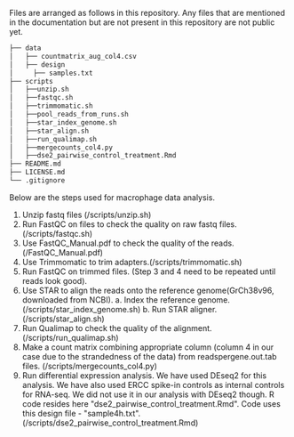 Files are arranged as follows in this repository. Any files that are mentioned in the documentation but are not present in this repository are not public yet. 

```bash
├── data 
│   ├── countmatrix_aug_col4.csv
│   ├── design
│     ├── samples.txt
├── scripts
│   ├──unzip.sh
│   ├──fastqc.sh
│   ├──trimmomatic.sh
│   ├──pool_reads_from_runs.sh
│   ├──star_index_genome.sh
│   ├──star_align.sh
│   ├──run_qualimap.sh
│   ├──mergecounts_col4.py
│   ├──dse2_pairwise_control_treatment.Rmd
├── README.md
├── LICENSE.md
└── .gitignore
```

Below are the steps used for macrophage data analysis. 

1. Unzip fastq files (/scripts/unzip.sh)
2. Run FastQC on files to check the quality on raw fastq files.(/scripts/fastqc.sh)
3. Use FastQC_Manual.pdf to check the quality of the reads. (/FastQC_Manual.pdf)
4. Use Trimmomatic to trim adapters.(/scripts/trimmomatic.sh)
5. Run FastQC on trimmed files. (Step 3 and 4 need to be repeated until reads look good). 
6. Use STAR to align the reads onto the reference genome(GrCh38v96, downloaded from NCBI). 
  a. Index the reference genome. (/scripts/star_index_genome.sh)
  b. Run STAR aligner.(/scripts/star_align.sh)
6. Run Qualimap to check the quality of the alignment.(/scripts/run_qualimap.sh)
7. Make a count matrix combining appropriate column (column 4 in our case due to the strandedness of the data) from readspergene.out.tab files. (/scripts/mergecounts_col4.py)
8. Run differential expression analysis. We have used DEseq2 for this analysis. We have also used ERCC spike-in controls as internal controls for RNA-seq. We did not use it in our analysis with DEseq2 though. R code resides here "dse2_pairwise_control_treatment.Rmd". Code uses this design file - "sample4h.txt".(/scripts/dse2_pairwise_control_treatment.Rmd)
